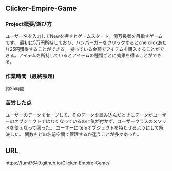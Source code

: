 <h2>Clicker-Empire-Game</h2>
<h3>Project概要/遊び方</h3>
ユーザー名を入力してNewを押すとゲームスタート。億万長者を目指すゲームです。
最初に5万円所持しており、ハンバーガーをクリックするとone clickあたり25円獲得することができる。
持っている金額でアイテムを購入することができる。アイテムを所持しているとアイテムの種類ごとに効果を得ることができる。

<h3>作業時間（最終課題)</h3>
約25時間

<h3>苦労した点</h3>
ユーザーのデータをセーブして、そのデータを読み込んだときにデータがユーザーのオブジェクトではなくなっているのに気が付かず、ユーザークラスのメソッドを使えなって困った。
ユーザーにitemオブジェクトを持たせるようにして解決した。
関数をどの名前空間で管理するか迷うことが多々あった。
　
<h2>URL</h2>
 https://fumi7649.github.io/Clicker-Empire-Game/


